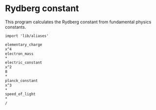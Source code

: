 # Rydberg constant

This program calculates the Rydberg constant from fundamental physics constants.

```txt
import 'lib/aliases'

elementary_charge
x^4
electron_mass
*
electric_constant
x^2
8
*
planck_constant
x^3
*
speed_of_light
*
/
```